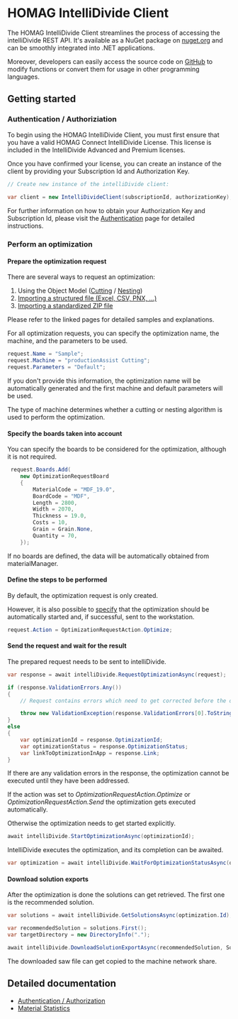 # HOMAG IntelliDivide Client

The HOMAG IntelliDivide Client streamlines the process of accessing the intelliDivide REST API. It's available as a NuGet package on [nuget.org](https://www.nuget.org/packages/HomagGroup.HomagConnect.IntelliDivide.Client) and can be smoothly integrated into .NET applications. 

Moreover, developers can easily access the source code on [GitHub](https://github.com/HomagGroup/HOMAG-Connect) to modify functions or convert them for usage in other programming languages.

## Getting started

### Authentication / Authoriziation

To begin using the HOMAG IntelliDivide Client, you must first ensure that you have a valid HOMAG Connect IntelliDivide License. This license is included in the IntelliDivide Advanced and Premium licenses.

Once you have confirmed your license, you can create an instance of the client by providing your Subscription Id and Authorization Key. 
```c#
// Create new instance of the intelliDivide client:
            
var client = new IntelliDivideClient(subscriptionId, authorizationKey);
``` 

For further information on how to obtain your Authorization Key and Subscription Id, please visit the [Authentication](Samples/Authentication) page for detailed instructions.

### Perform an optimization

#### Prepare the optimization request

There are several ways to request an optimization:

1. Using the Object Model ([Cutting](Samples/Requests/ObjectModel/Cutting/Readme.md) / [Nesting]())
2. [Importing a structured file (Excel, CSV, PNX, ...)]()
3. [Importing a standardized ZIP file]()

Please refer to the linked pages for detailed samples and explanations.

For all optimization requests, you can specify the optimization name, the machine, and the parameters to be used.

```c#
request.Name = "Sample";
request.Machine = "productionAssist Cutting";
request.Parameters = "Default";
```
If you don't provide this information, the optimization name will be automatically generated and the first machine and default parameters will be used.

The type of machine determines whether a cutting or nesting algorithm is used to perform the optimization.

#### Specify the boards taken into account

You can specify the boards to be considered for the optimization, although it is not required. 

```c#
 request.Boards.Add(
    new OptimizationRequestBoard
    {
        MaterialCode = "MDF_19.0",
        BoardCode = "MDF",
        Length = 2800,
        Width = 2070,
        Thickness = 19.0,
        Costs = 10,
        Grain = Grain.None,
        Quantity = 70,
    });
``` 
If no boards are defined, the data will be automatically obtained from materialManager.

#### Define the steps to be performed

By default, the optimization request is only created. 

However, it is also possible to [specify](./Contracts/Request/OptimizationRequestAction.cs) that the optimization should be automatically started and, if successful, sent to the workstation.

```c#
request.Action = OptimizationRequestAction.Optimize;
``` 

#### Send the request and wait for the result

The prepared request needs to be sent to intelliDivide.

```c#
var response = await intelliDivide.RequestOptimizationAsync(request);

if (response.ValidationErrors.Any())
{
    // Request contains errors which need to get corrected before the optimization can get executed.

    throw new ValidationException(response.ValidationErrors[0].ToString());
}
else
{
    var optimizationId = response.OptimizationId;
    var optimizationStatus = response.OptimizationStatus;
    var linkToOptimizationInApp = response.Link;
}
``` 

If there are any validation errors in the response, the optimization cannot be executed until they have been addressed.

If the action was set to <i> OptimizationRequestAction.Optimize</i> or <i>OptimizationRequestAction.Send</i> the optimization gets executed automatically. 

Otherwise the optimization needs to get started explicitly.

```c#
await intelliDivide.StartOptimizationAsync(optimizationId); 
``` 

IntelliDivide executes the optimization, and its completion can be awaited.

```c#
var optimization = await intelliDivide.WaitForOptimizationStatusAsync(optimizationId, OptimizationStatus.Optimized, TimeSpan.FromMinutes(5));
``` 

#### Download solution exports

After the optimization is done the solutions can get retrieved. The first one is the recommended solution.

```c#
var solutions = await intelliDivide.GetSolutionsAsync(optimization.Id);

var recommendedSolution = solutions.First();
var targetDirectory = new DirectoryInfo(".");

await intelliDivide.DownloadSolutionExportAsync(recommendedSolution, SolutionExportType.Saw, targetDirectory);
``` 

The downloaded saw file can get copied to the machine network share.

## Detailed documentation

- [Authentication / Authorization](Samples/Authentication/Readme.md)
- [Material Statistics](Samples/Statistics/Material/Readme.md)